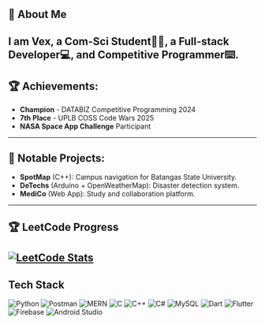 ## 👋 About Me  
I am Vex, a Com-Sci Student🧑‍💻, a Full-stack Developer💻, and  Competitive Programmer⌨️.
---
## 🏆 **Achievements**:  
- **Champion** - DATABIZ Competitive Programming 2024  
- **7th Place** - UPLB COSS Code Wars 2025  
- **NASA Space App Challenge** Participant  
---
## 🚀 **Notable Projects**:  
- **SpotMap** (C++): Campus navigation for Batangas State University.  
- **DeTechs** (Arduino + OpenWeatherMap): Disaster detection system.  
- **MediCo** (Web App): Study and collaboration platform.  
---
## 🏆 LeetCode Progress  
[![LeetCode Stats](https://leetcard.jacoblin.cool/NotVex?theme=light&ext=contest)](https://leetcode.com/u/NotVex/)
---
## Tech Stack
![Python](https://img.shields.io/badge/Python-3776AB?style=for-the-badge&logo=python&logoColor=white)
![Postman](https://img.shields.io/badge/Postman-FF6C37?style=for-the-badge&logo=postman&logoColor=white)
![MERN](https://img.shields.io/badge/MERN-3C873A?style=for-the-badge&logo=mongodb&logoColor=white)
![C](https://img.shields.io/badge/C-00599C?style=for-the-badge&logo=c&logoColor=white)
![C++](https://img.shields.io/badge/C++-00599C?style=for-the-badge&logo=c%2B%2B&logoColor=white)
![C#](https://img.shields.io/badge/C%23-239120?style=for-the-badge&logo=c-sharp&logoColor=white)
![MySQL](https://img.shields.io/badge/MySQL-4479A1?style=for-the-badge&logo=mysql&logoColor=white)
![Dart](https://img.shields.io/badge/Dart-0175C2?style=for-the-badge&logo=dart&logoColor=white)
![Flutter](https://img.shields.io/badge/Flutter-02569B?style=for-the-badge&logo=flutter&logoColor=white)
![Firebase](https://img.shields.io/badge/Firebase-FFCA28?style=for-the-badge&logo=firebase&logoColor=black)
![Android Studio](https://img.shields.io/badge/Android_Studio-3DDC84?style=for-the-badge&logo=android-studio&logoColor=white)
